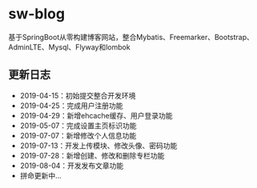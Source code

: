 # sw-blog
基于SpringBoot从零构建博客网站，整合Mybatis、Freemarker、Bootstrap、AdminLTE、Mysql、Flyway和lombok

## 更新日志

- 2019-04-15：初始提交整合开发环境
- 2019-04-25：完成用户注册功能
- 2019-04-29：新增ehcache缓存、用户登录功能
- 2019-05-07：完成设置主页标识功能
- 2019-07-07：新增修改个人信息功能
- 2019-07-13：开发上传模块、修改头像、密码功能
- 2019-07-28：新增创建、修改和删除专栏功能
- 2019-08-04：开发发布文章功能
- 拼命更新中...


